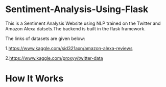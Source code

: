 # Sentiment-Analysis-Using-Flask

This is a Sentiment Analysis Website using NLP trained on the Twitter and Amazon Alexa datsets.The backend is built in the flask framework.

The links of datasets are given below:

1.https://www.kaggle.com/sid321axn/amazon-alexa-reviews

2.https://www.kaggle.com/proxyy/twitter-data

# How It Works


